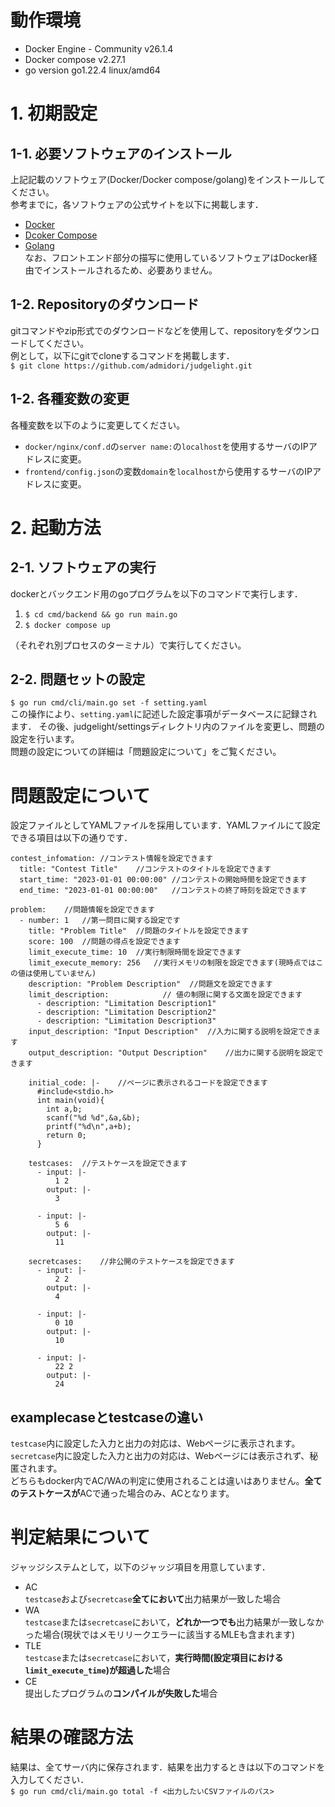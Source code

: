 # 動作環境
- Docker Engine - Community v26.1.4
- Docker compose v2.27.1  
- go version go1.22.4 linux/amd64  

# 1. 初期設定
## 1-1. 必要ソフトウェアのインストール
上記記載のソフトウェア(Docker/Docker compose/golang)をインストールしてください。    
参考までに，各ソフトウェアの公式サイトを以下に掲載します．
- [Docker](https://www.docker.com/ja-jp/)
- [Dcoker Compose](https://docs.docker.com/compose/)
- [Golang](https://go.dev/)  
なお、フロントエンド部分の描写に使用しているソフトウェアはDocker経由でインストールされるため、必要ありません。    

## 1-2. Repositoryのダウンロード
gitコマンドやzip形式でのダウンロードなどを使用して、repositoryをダウンロードしてください。  
例として，以下にgitでcloneするコマンドを掲載します．  
```$ git clone https://github.com/admidori/judgelight.git```

## 1-2. 各種変数の変更
各種変数を以下のように変更してください。  
- `docker/nginx/conf.d`の`server name:`の`localhost`を使用するサーバのIPアドレスに変更。  
- `frontend/config.json`の変数`domain`を`localhost`から使用するサーバのIPアドレスに変更。　　

# 2. 起動方法
## 2-1. ソフトウェアの実行
dockerとバックエンド用のgoプログラムを以下のコマンドで実行します．  

1. ```$ cd cmd/backend && go run main.go```
2. ```$ docker compose up```

（それぞれ別プロセスのターミナル）で実行してください。  

## 2-2. 問題セットの設定
```$ go run cmd/cli/main.go set -f setting.yaml```  
この操作により、`setting.yaml`に記述した設定事項がデータベースに記録されます．
その後、judgelight/settingsディレクトリ内のファイルを変更し、問題の設定を行います。  
問題の設定についての詳細は「問題設定について」をご覧ください。  

# 問題設定について
設定ファイルとしてYAMLファイルを採用しています．YAMLファイルにて設定できる項目は以下の通りです．
```
contest_infomation: //コンテスト情報を設定できます
  title: "Contest Title"    //コンテストのタイトルを設定できます
  start_time: "2023-01-01 00:00:00" //コンテストの開始時間を設定できます
  end_time: "2023-01-01 00:00:00"   //コンテストの終了時刻を設定できます

problem:    //問題情報を設定できます
  - number: 1   //第一問目に関する設定です
    title: "Problem Title"  //問題のタイトルを設定できます
    score: 100  //問題の得点を設定できます
    limit_execute_time: 10  //実行制限時間を設定できます
    limit_execute_memory: 256   //実行メモリの制限を設定できます(現時点ではこの値は使用していません)
    description: "Problem Description"  //問題文を設定できます
    limit_description:            // 値の制限に関する文面を設定できます
      - description: "Limitation Description1"
      - description: "Limitation Description2"
      - description: "Limitation Description3"
    input_description: "Input Description"  //入力に関する説明を設定できます
    output_description: "Output Description"    //出力に関する説明を設定できます

    initial_code: |-    //ページに表示されるコードを設定できます
      #include<stdio.h>
      int main(void){
        int a,b;
        scanf("%d %d",&a,&b);
        printf("%d\n",a+b);
        return 0;
      }

    testcases:  //テストケースを設定できます
      - input: |- 
          1 2
        output: |-
          3

      - input: |- 
          5 6
        output: |-
          11

    secretcases:    //非公開のテストケースを設定できます
      - input: |- 
          2 2
        output: |-
          4

      - input: |- 
          0 10
        output: |-
          10

      - input: |- 
          22 2
        output: |-
          24
```


## examplecaseとtestcaseの違い
`testcase`内に設定した入力と出力の対応は、Webページに表示されます。  
`secretcase`内に設定した入力と出力の対応は、Webページには表示されず、秘匿されます。  
どちらもdocker内でAC/WAの判定に使用されることは違いはありません。**全てのテストケースが**ACで通った場合のみ、ACとなります。

# 判定結果について
ジャッジシステムとして，以下のジャッジ項目を用意しています．  
- AC  
`testcase`および`secretcase`**全てにおいて**出力結果が一致した場合
- WA  
`testcase`または`secretcase`において，**どれか一つでも**出力結果が一致しなかった場合(現状ではメモリリークエラーに該当するMLEも含まれます)
- TLE  
`testcase`または`secretcase`において，**実行時間(設定項目における`limit_execute_time`)が超過した**場合
- CE  
提出したプログラムの**コンパイルが失敗した**場合  

# 結果の確認方法
結果は、全てサーバ内に保存されます．結果を出力するときは以下のコマンドを入力してください．  
```$ go run cmd/cli/main.go total -f <出力したいCSVファイルのパス>```
